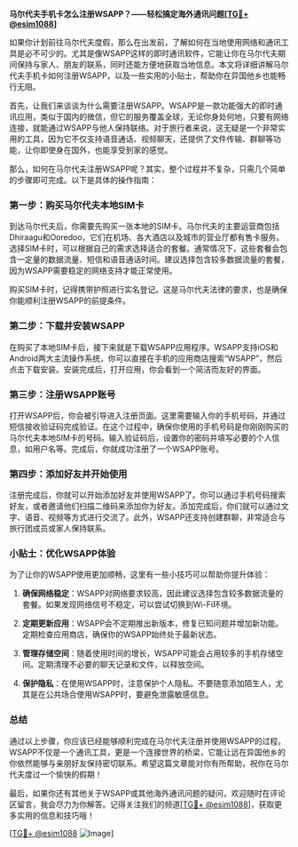 **马尔代夫手机卡怎么注册WSAPP？——轻松搞定海外通讯问题[[TG💪+ @esim1088](https://t.me/s/esim1088)]**

如果你计划前往马尔代夫度假，那么在出发前，了解如何在当地使用网络和通讯工具是必不可少的。尤其是像WSAPP这样的即时通讯软件，它能让你在马尔代夫期间保持与家人、朋友的联系，同时还能方便地获取当地信息。本文将详细讲解马尔代夫手机卡如何注册WSAPP，以及一些实用的小贴士，帮助你在异国他乡也能畅行无阻。

首先，让我们来谈谈为什么需要注册WSAPP。WSAPP是一款功能强大的即时通讯应用，类似于国内的微信，但它的服务覆盖全球，无论你身处何地，只要有网络连接，就能通过WSAPP与他人保持联络。对于旅行者来说，这无疑是一个非常实用的工具，因为它不仅支持语音通话、视频聊天，还提供了文件传输、群聊等功能，让你即使身在国外，也能享受到家的感觉。

那么，如何在马尔代夫注册WSAPP呢？其实，整个过程并不复杂，只需几个简单的步骤即可完成。以下是具体的操作指南：

### **第一步：购买马尔代夫本地SIM卡**
到达马尔代夫后，你需要先购买一张本地的SIM卡。马尔代夫的主要运营商包括Dhiraagu和Ooredoo，它们在机场、各大酒店以及城市的营业厅都有售卡服务。选择SIM卡时，可以根据自己的需求选择适合的套餐。通常情况下，这些套餐会包含一定量的数据流量、短信和语音通话时间。建议选择包含较多数据流量的套餐，因为WSAPP需要稳定的网络支持才能正常使用。

购买SIM卡时，记得携带护照进行实名登记。这是马尔代夫法律的要求，也是确保你能顺利注册WSAPP的前提条件。

### **第二步：下载并安装WSAPP**
在购买了本地SIM卡后，接下来就是下载WSAPP应用程序。WSAPP支持iOS和Android两大主流操作系统，你可以直接在手机的应用商店搜索“WSAPP”，然后点击下载安装。安装完成后，打开应用，你会看到一个简洁而友好的界面。

### **第三步：注册WSAPP账号**
打开WSAPP后，你会被引导进入注册页面。这里需要输入你的手机号码，并通过短信接收验证码完成验证。在这个过程中，确保你使用的手机号码是你刚刚购买的马尔代夫本地SIM卡的号码。输入验证码后，设置你的密码并填写必要的个人信息，如用户名等。完成后，你就成功注册了一个WSAPP账号。

### **第四步：添加好友并开始使用**
注册完成后，你就可以开始添加好友并使用WSAPP了。你可以通过手机号码搜索好友，或者邀请他们扫描二维码来添加你为好友。添加完成后，你们就可以通过文字、语音、视频等方式进行交流了。此外，WSAPP还支持创建群聊，非常适合与旅行团成员或家人保持联系。

### **小贴士：优化WSAPP体验**
为了让你的WSAPP使用更加顺畅，这里有一些小技巧可以帮助你提升体验：

1. **确保网络稳定**：WSAPP对网络要求较高，因此建议选择包含较多数据流量的套餐。如果发现网络信号不稳定，可以尝试切换到Wi-Fi环境。
   
2. **定期更新应用**：WSAPP会不定期推出新版本，修复已知问题并增加新功能。定期检查应用商店，确保你的WSAPP始终处于最新状态。

3. **管理存储空间**：随着使用时间的增长，WSAPP可能会占用较多的手机存储空间。定期清理不必要的聊天记录和文件，以释放空间。

4. **保护隐私**：在使用WSAPP时，注意保护个人隐私。不要随意添加陌生人，尤其是在公共场合使用WSAPP时，要避免泄露敏感信息。

### **总结**
通过以上步骤，你应该已经能够顺利完成在马尔代夫注册并使用WSAPP的过程。WSAPP不仅是一个通讯工具，更是一个连接世界的桥梁，它能让远在异国他乡的你依然能够与亲朋好友保持密切联系。希望这篇文章能对你有所帮助，祝你在马尔代夫度过一个愉快的假期！

最后，如果你还有其他关于WSAPP或其他海外通讯问题的疑问，欢迎随时在评论区留言，我会尽力为你解答。记得关注我们的频道[[TG💪+ @esim1088](https://t.me/s/esim1088)]，获取更多实用的信息和技巧哦！

[[TG💪+ @esim1088](https://t.me/s/esim1088) ![Image](https://i.postimg.cc/4NQfJmqS/Snipaste-2025-05-13-00-14-12.png)]